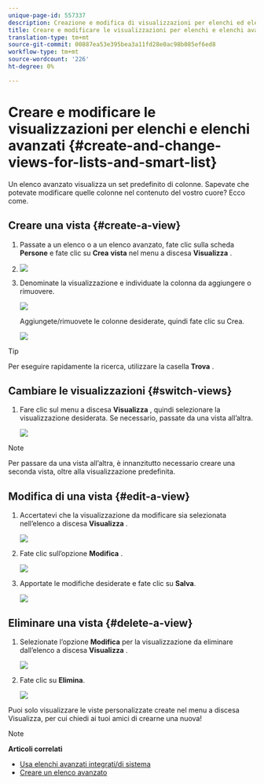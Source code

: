 ```yaml
---
unique-page-id: 557337
description: Creazione e modifica di visualizzazioni per elenchi ed elenchi avanzati - Documenti Marketo - Documentazione prodotto
title: Creare e modificare le visualizzazioni per elenchi e elenchi avanzati
translation-type: tm+mt
source-git-commit: 00887ea53e395bea3a11fd28e0ac98b085ef6ed8
workflow-type: tm+mt
source-wordcount: '226'
ht-degree: 0%

---
```



# Creare e modificare le visualizzazioni per elenchi e elenchi avanzati {#create-and-change-views-for-lists-and-smart-list}

Un elenco avanzato visualizza un set predefinito di colonne. Sapevate che potevate modificare quelle colonne nel contenuto del vostro cuore? Ecco come.

## Creare una vista {#create-a-view}

1. Passate a un elenco o a un elenco avanzato, fate clic sulla scheda **Persone** e fate clic su **Crea** **vista** nel menu a discesa **Visualizza** .
1. ![](assets/smartlist-createview.png)

1. Denominate la visualizzazione e individuate la colonna da aggiungere o rimuovere.

   ![](assets/image2014-9-12-11-3a23-3a53.png)

   Aggiungete/rimuovete le colonne desiderate, quindi fate clic su Crea.

   ![](assets/image2014-9-12-11-3a24-3a7.png)

>[!TIP]
>
>Per eseguire rapidamente la ricerca, utilizzare la casella **Trova** .

## Cambiare le visualizzazioni {#switch-views}

1. Fare clic sul menu a discesa **Visualizza** , quindi selezionare la visualizzazione desiderata. Se necessario, passate da una vista all’altra.

   ![](assets/smartlist-customviewchoose.png)

>[!NOTE]
>
> Per passare da una vista all’altra, è innanzitutto necessario creare una seconda vista, oltre alla visualizzazione predefinita.

## Modifica di una vista {#edit-a-view}

1. Accertatevi che la visualizzazione da modificare sia selezionata nell’elenco a discesa **Visualizza** .

   ![](assets/smartlist-customviewchoose.png)

1. Fate clic sull’opzione **Modifica** .

   ![](assets/smartlist-editcustomview.png)

1. Apportate le modifiche desiderate e fate clic su **Salva**.

   ![](assets/image2014-9-12-11-3a27-3a19.png)



## Eliminare una vista {#delete-a-view}

1. Selezionate l’opzione **Modifica** per la visualizzazione da eliminare dall’elenco a discesa **Visualizza** .

   ![](assets/smartlist-editcustomview.png)

1. Fate clic su **Elimina**.

   ![](assets/image2014-9-12-11-3a27-3a39.png)

Puoi solo visualizzare le viste personalizzate create nel menu a discesa Visualizza, per cui chiedi ai tuoi amici di crearne una nuova!

>[!NOTE]
>
>**Articoli correlati**
>
>* [Usa elenchi avanzati integrati/di sistema](use-built-in-system-smart-lists.md)
>* [Creare un elenco avanzato](../../../../product-docs/core-marketo-concepts/smart-lists-and-static-lists/creating-a-smart-list/create-a-smart-list.md)

>



